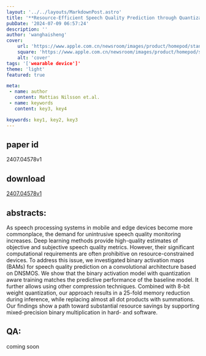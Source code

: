 ```yaml
---
layout: '../../layouts/MarkdownPost.astro'
title: '**Resource-Efficient Speech Quality Prediction through Quantization Aware Training and Binary Activation Maps**'
pubDate: '2024-07-09 06:57:24'
description: ''
author: 'wanghaisheng'
cover:
    url: 'https://www.apple.com.cn/newsroom/images/product/homepod/standard/Apple-HomePod-hero-230118_big.jpg.large_2x.jpg'
    square: 'https://www.apple.com.cn/newsroom/images/product/homepod/standard/Apple-HomePod-hero-230118_big.jpg.large_2x.jpg'
    alt: 'cover'
tags: '['wearable device']' 
theme: 'light'
featured: true

meta:
 - name: author
   content: Mattias Nilsson et.al.
 - name: keywords
   content: key3, key4

keywords: key1, key2, key3
---
```


## paper id
2407.04578v1
## download
[2407.04578v1](http://arxiv.org/abs/2407.04578v1)
## abstracts:
As speech processing systems in mobile and edge devices become more commonplace, the demand for unintrusive speech quality monitoring increases. Deep learning methods provide high-quality estimates of objective and subjective speech quality metrics. However, their significant computational requirements are often prohibitive on resource-constrained devices. To address this issue, we investigated binary activation maps (BAMs) for speech quality prediction on a convolutional architecture based on DNSMOS. We show that the binary activation model with quantization aware training matches the predictive performance of the baseline model. It further allows using other compression techniques. Combined with 8-bit weight quantization, our approach results in a 25-fold memory reduction during inference, while replacing almost all dot products with summations. Our findings show a path toward substantial resource savings by supporting mixed-precision binary multiplication in hard- and software.
## QA:
coming soon
